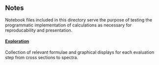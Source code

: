 ## Notes

Notebook files included in this directory serve the purpose of testing the programmatic implementation of calculations as necessary for reproducability and presentation.

#### [Exploration](https://github.com/frtzzzzz/bachelor/blob/main/notes/exploration.ipynb)

Collection of relevant formulae and graphical displays for each evaluation step from cross sections to spectra.
